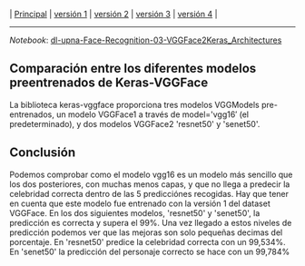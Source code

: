| [Principal](./index.html) | [versión 1](./dl-upna-Face-Recognition-01-CNN.html) |  [versión 2](./dl-upna-Face-Recognition-02-VGGFace2Keras.html) | [versión 3](./dl-upna-Face-Recognition-03-VGGFace2Keras-Architectures.html) |  [versión 4](./dl-upna-Face-Recognition-04-FineTuning.html) |


----

*Notebook*: [dl-upna-Face-Recognition-03-VGGFace2Keras_Architectures](https://colab.research.google.com/github/afrago/dl-upna-face-recognition/blob/master/dl_upna_Face_Recognition_03_VGGFace2Keras_Architectures.ipynb)


## Comparación entre los diferentes modelos preentrenados de Keras-VGGFace

La biblioteca keras-vggface proporciona tres modelos VGGModels pre-entrenados, un modelo VGGFace1 a través de model='vgg16′ (el predeterminado), y dos modelos VGGFace2 'resnet50' y 'senet50'.

## Conclusión 
Podemos comprobar como el modelo vgg16 es un modelo más sencillo que los dos posteriores, con muchas menos capas, y que no llega a predecir la celebridad correcta dentro de las 5 predicciónes recogidas. Hay que tener en cuenta que este modelo fue entrenado con la versión 1 del dataset VGGFace.
En los dos siguientes modelos, 'resnet50' y 'senet50', la predicción es correcta y supera el 99%. Una vez llegado a estos niveles de predicción podemos ver que las mejoras son solo pequeñas decimas del porcentaje. En 'resnet50' predice la celebridad correcta con un 99,534%. En 'senet50' la predicción del personaje correcto se hace con un 99,784%


